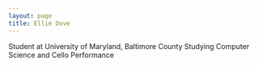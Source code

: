 ```yaml
---
layout: page
title: Ellie Dove
---
```


Student at University of Maryland, Baltimore County
Studying Computer Science and Cello Performance

